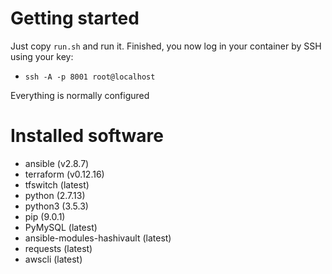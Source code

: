 

# Getting started

Just copy `run.sh` and run it.
Finished, you now log in your container by SSH using your key:
- `ssh -A -p 8001 root@localhost`

Everything is normally configured

# Installed software
- ansible (v2.8.7)
- terraform (v0.12.16)
- tfswitch (latest)
- python (2.7.13)
- python3 (3.5.3)
- pip (9.0.1)
- PyMySQL (latest)
- ansible-modules-hashivault (latest)
- requests (latest)
- awscli (latest)